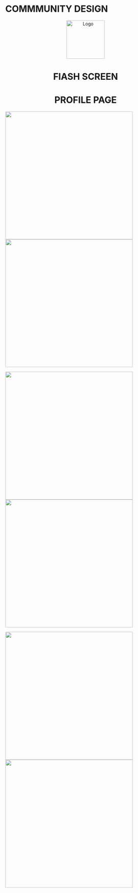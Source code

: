 #  COMMMUNITY DESIGN
<p align="center">
  <a href="https://github.com/Community-Discuss">
    <img src="https://github.com/Community-Discuss/UI-UX/blob/master/Screenshot%202020-09-02%20at%202.47.39%20AM.png" alt="Logo" width="120" height="120">
  </a>
  <p align="center">
  </p>
</p>

<p align="row">
<h1 align="center"> FlASH SCREEN </h1>
<h1 align="center"> PROFILE PAGE </h1>
</p>

<p align="row">
<img src= "https://github.com/Community-Discuss/UI-UX/blob/master/Flashscreen.jpg" width="400" >
<img src= "https://github.com/Community-Discuss/UI-UX/blob/master/IMG-20200901-WA0042.jpg" width="400" >
</p>

<p align="row">
<img src= "https://github.com/Community-Discuss/UI-UX/blob/master/IMG-20200901-WA0039.jpg" width="400" >
<img src= "https://github.com/Community-Discuss/UI-UX/blob/master/Login.jpg" width="400" >
</p>

<p align="row">
<img src= "https://github.com/Community-Discuss/UI-UX/blob/master/feeds.jpg" width="400" >
<img src= "https://github.com/Community-Discuss/UI-UX/blob/master/Screenshot%202020-09-01%20at%204.57.02%20PM.png" width="400" >
</p>
